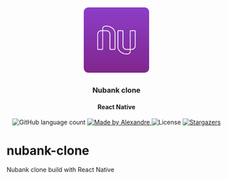 <h1 align="center">
  <img alt="Github" title="Github" src=".github/nu-icon.png" width="150px" />
</h1>

<h3 align="center">
  Nubank clone
</h3>

<h4 align="center">
  React Native
</h4>

<p align="center">
  <img alt="GitHub language count" src="https://img.shields.io/github/languages/count/AlexandreMacedoo/nubank-clone?color=%2304D361">

  <a href="https://github.com/AlexandreMacedoo">
    <img alt="Made by Alexandre" src="https://img.shields.io/badge/made%20by-Alexandre-%2304D361">
  </a>

  <img alt="License" src="https://img.shields.io/badge/license-MIT-%2304D361">

  <a href="https://github.com/AlexandreMacedoo/nubank-clone/stargazers">
    <img alt="Stargazers" src="https://img.shields.io/github/stars/AlexandreMacedoo/nubank-clone?style=social">
  </a>
</p>

# nubank-clone
Nubank clone build with React Native
